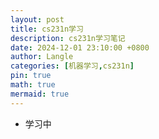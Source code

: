```yaml
---
layout: post
title: cs231n学习
description: cs231n学习笔记
date: 2024-12-01 23:10:00 +0800
author: Langle
categories: [机器学习,cs231n]
pin: true
math: true
mermaid: true
---
```


- 学习中
 
